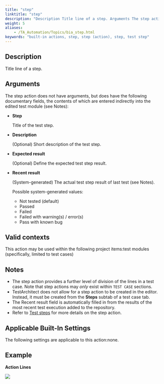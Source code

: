 ```yaml
--- 
title: "step"
linktitle: "step"
description: "Description Title line of a step. Arguments The step action does not have arguments, but does have the following documentary fields, the contents of which are entered indirectly into the edited test ..."
weight: 5
aliases: 
    - /TA_Automation/Topics/bia_step.html
keywords: "built-in actions, step, step (action), step, test step"
---
```


## Description

Title line of a step.

## Arguments

The step action does not have arguments, but does have the following documentary fields, the contents of which are entered indirectly into the edited test module \(see Notes\):

-   **Step**

    Title of the test step.

-   **Description**

    \(Optional\) Short description of the test step.

-   **Expected result**

    \(Optional\) Define the expected test step result.

-   **Recent result**

    \(System-generated\) The actual test step result of last test \(see Notes\).

    Possible system-generated values:

    -   Not tested \(default\)
    -   Passed
    -   Failed
    -   Failed with warning\(s\) / error\(s\)
    -   Pass with known bug

## Valid contexts

This action may be used within the following project items:test modules \(specifically, limited to test cases\)

## Notes

-   The step action provides a further level of division of the lines in a test case. Note that step actions may *only* exist within `TEST CASE` sections.
-   TestArchitect does not allow for a step action to be created in the editor. Instead, it must be created from the **Steps** subtab of a test case tab.
-   The Recent result field is automatically filled in from the results of the most recent test execution added to the repository.
-   Refer to [Test steps](/TA_Help/Topics/Projects_and_tests_steps.html) for more details on the step action.

## Applicable Built-In Settings

The following settings are applicable to this action:none.

## Example

**Action Lines**

![](/images/TA_Automation/Images/bia_step_pgm.png)




